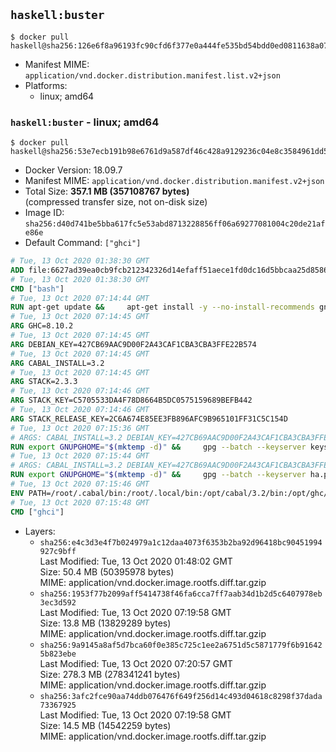 ## `haskell:buster`

```console
$ docker pull haskell@sha256:126e6f8a96193fc90cfd6f377e0a444fe535bd54bdd0ed0811638a07f4ad5672
```

-	Manifest MIME: `application/vnd.docker.distribution.manifest.list.v2+json`
-	Platforms:
	-	linux; amd64

### `haskell:buster` - linux; amd64

```console
$ docker pull haskell@sha256:53e7ecb191b98e6761d9a587df46c428a9129236c04e8c3584961dd53db152eb
```

-	Docker Version: 18.09.7
-	Manifest MIME: `application/vnd.docker.distribution.manifest.v2+json`
-	Total Size: **357.1 MB (357108767 bytes)**  
	(compressed transfer size, not on-disk size)
-	Image ID: `sha256:d40d741be5bba617fc5e53abd8713228856ff06a69277081004c20de21afe86e`
-	Default Command: `["ghci"]`

```dockerfile
# Tue, 13 Oct 2020 01:38:30 GMT
ADD file:6627ad39ea0cb9fcb212342326d14efaff51aece1fd0dc16d5bbcaa25d858622 in / 
# Tue, 13 Oct 2020 01:38:30 GMT
CMD ["bash"]
# Tue, 13 Oct 2020 07:14:44 GMT
RUN apt-get update &&     apt-get install -y --no-install-recommends gnupg ca-certificates dirmngr &&     rm -rf /var/lib/apt/lists/*
# Tue, 13 Oct 2020 07:14:45 GMT
ARG GHC=8.10.2
# Tue, 13 Oct 2020 07:14:45 GMT
ARG DEBIAN_KEY=427CB69AAC9D00F2A43CAF1CBA3CBA3FFE22B574
# Tue, 13 Oct 2020 07:14:45 GMT
ARG CABAL_INSTALL=3.2
# Tue, 13 Oct 2020 07:14:45 GMT
ARG STACK=2.3.3
# Tue, 13 Oct 2020 07:14:46 GMT
ARG STACK_KEY=C5705533DA4F78D8664B5DC0575159689BEFB442
# Tue, 13 Oct 2020 07:14:46 GMT
ARG STACK_RELEASE_KEY=2C6A674E85EE3FB896AFC9B965101FF31C5C154D
# Tue, 13 Oct 2020 07:15:36 GMT
# ARGS: CABAL_INSTALL=3.2 DEBIAN_KEY=427CB69AAC9D00F2A43CAF1CBA3CBA3FFE22B574 GHC=8.10.2 STACK=2.3.3 STACK_KEY=C5705533DA4F78D8664B5DC0575159689BEFB442 STACK_RELEASE_KEY=2C6A674E85EE3FB896AFC9B965101FF31C5C154D
RUN export GNUPGHOME="$(mktemp -d)" &&     gpg --batch --keyserver keyserver.ubuntu.com --recv-keys ${DEBIAN_KEY} &&     gpg --batch --armor --export ${DEBIAN_KEY} > /etc/apt/trusted.gpg.d/haskell.org.gpg.asc &&     gpgconf --kill all &&     echo 'deb http://downloads.haskell.org/debian buster main' > /etc/apt/sources.list.d/ghc.list &&     apt-get update &&     apt-get install -y --no-install-recommends         cabal-install-${CABAL_INSTALL}         curl         g++         ghc-${GHC}         git         libsqlite3-dev         libtinfo-dev         make         netbase         openssh-client         xz-utils         zlib1g-dev &&     rm -rf "$GNUPGHOME" /var/lib/apt/lists/*
# Tue, 13 Oct 2020 07:15:44 GMT
# ARGS: CABAL_INSTALL=3.2 DEBIAN_KEY=427CB69AAC9D00F2A43CAF1CBA3CBA3FFE22B574 GHC=8.10.2 STACK=2.3.3 STACK_KEY=C5705533DA4F78D8664B5DC0575159689BEFB442 STACK_RELEASE_KEY=2C6A674E85EE3FB896AFC9B965101FF31C5C154D
RUN export GNUPGHOME="$(mktemp -d)" &&     gpg --batch --keyserver ha.pool.sks-keyservers.net --recv-keys ${STACK_KEY} &&     gpg --batch --keyserver ha.pool.sks-keyservers.net --recv-keys ${STACK_RELEASE_KEY} &&     curl -fSL https://github.com/commercialhaskell/stack/releases/download/v${STACK}/stack-${STACK}-linux-x86_64.tar.gz -o stack.tar.gz &&     curl -fSL https://github.com/commercialhaskell/stack/releases/download/v${STACK}/stack-${STACK}-linux-x86_64.tar.gz.asc -o stack.tar.gz.asc &&     gpg --batch --trusted-key 0x575159689BEFB442 --verify stack.tar.gz.asc stack.tar.gz &&     tar -xf stack.tar.gz -C /usr/local/bin --strip-components=1 &&     /usr/local/bin/stack config set system-ghc --global true &&     /usr/local/bin/stack config set install-ghc --global false &&     rm -rf "$GNUPGHOME" /var/lib/apt/lists/* /stack.tar.gz.asc /stack.tar.gz
# Tue, 13 Oct 2020 07:15:46 GMT
ENV PATH=/root/.cabal/bin:/root/.local/bin:/opt/cabal/3.2/bin:/opt/ghc/8.10.2/bin:/usr/local/sbin:/usr/local/bin:/usr/sbin:/usr/bin:/sbin:/bin
# Tue, 13 Oct 2020 07:15:48 GMT
CMD ["ghci"]
```

-	Layers:
	-	`sha256:e4c3d3e4f7b024979a1c12daa4073f6353b2ba92d96418bc90451994927c9bff`  
		Last Modified: Tue, 13 Oct 2020 01:48:02 GMT  
		Size: 50.4 MB (50395978 bytes)  
		MIME: application/vnd.docker.image.rootfs.diff.tar.gzip
	-	`sha256:1953f77b2099aff5414738f46fa6cca7ff7aab34d1b2d5c6407978eb3ec3d592`  
		Last Modified: Tue, 13 Oct 2020 07:19:58 GMT  
		Size: 13.8 MB (13829289 bytes)  
		MIME: application/vnd.docker.image.rootfs.diff.tar.gzip
	-	`sha256:9a9145a8af5d7bca60f0e385c725c1ee2a6751d5c5871779f6b916425b823ebe`  
		Last Modified: Tue, 13 Oct 2020 07:20:57 GMT  
		Size: 278.3 MB (278341241 bytes)  
		MIME: application/vnd.docker.image.rootfs.diff.tar.gzip
	-	`sha256:3afc2fce90aa74ddb076476f649f256d14c493d04618c8298f37dada73367925`  
		Last Modified: Tue, 13 Oct 2020 07:19:58 GMT  
		Size: 14.5 MB (14542259 bytes)  
		MIME: application/vnd.docker.image.rootfs.diff.tar.gzip
